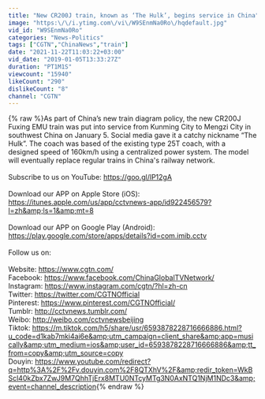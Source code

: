 ```yaml
---
title: "New CR200J train, known as ‘The Hulk’, begins service in China"
image: "https:\/\/i.ytimg.com\/vi\/W9SEnmNa0Ro\/hqdefault.jpg"
vid_id: "W9SEnmNa0Ro"
categories: "News-Politics"
tags: ["CGTN","ChinaNews","train"]
date: "2021-11-22T11:03:22+03:00"
vid_date: "2019-01-05T13:33:27Z"
duration: "PT1M1S"
viewcount: "15940"
likeCount: "290"
dislikeCount: "8"
channel: "CGTN"
---
```

{% raw %}As part of China’s new train diagram policy, the new CR200J Fuxing EMU train was put into service from Kunming City to Mengzi City in southwest China on January 5. Social media gave it a catchy nickname “The Hulk”. The coach was based of the existing type 25T coach, with a designed speed of 160km/h using a centralized power system. The model will eventually replace regular trains in China's railway network.<br /><br />Subscribe to us on YouTube: <a rel="nofollow" target="blank" href="https://goo.gl/lP12gA">https://goo.gl/lP12gA</a><br /><br />Download our APP on Apple Store (iOS): <a rel="nofollow" target="blank" href="https://itunes.apple.com/us/app/cctvnews-app/id922456579?l=zh&amp;ls=1&amp;mt=8">https://itunes.apple.com/us/app/cctvnews-app/id922456579?l=zh&amp;ls=1&amp;mt=8</a><br /><br />Download our APP on Google Play (Android): <a rel="nofollow" target="blank" href="https://play.google.com/store/apps/details?id=com.imib.cctv">https://play.google.com/store/apps/details?id=com.imib.cctv</a><br /><br />Follow us on:<br /><br />Website: <a rel="nofollow" target="blank" href="https://www.cgtn.com/">https://www.cgtn.com/</a><br />Facebook: <a rel="nofollow" target="blank" href="https://www.facebook.com/ChinaGlobalTVNetwork/">https://www.facebook.com/ChinaGlobalTVNetwork/</a><br />Instagram: <a rel="nofollow" target="blank" href="https://www.instagram.com/cgtn/?hl=zh-cn">https://www.instagram.com/cgtn/?hl=zh-cn</a><br />Twitter: <a rel="nofollow" target="blank" href="https://twitter.com/CGTNOfficial">https://twitter.com/CGTNOfficial</a><br />Pinterest: <a rel="nofollow" target="blank" href="https://www.pinterest.com/CGTNOfficial/">https://www.pinterest.com/CGTNOfficial/</a><br />Tumblr: <a rel="nofollow" target="blank" href="http://cctvnews.tumblr.com/">http://cctvnews.tumblr.com/</a><br />Weibo: <a rel="nofollow" target="blank" href="http://weibo.com/cctvnewsbeijing">http://weibo.com/cctvnewsbeijing</a><br />Tiktok: <a rel="nofollow" target="blank" href="https://m.tiktok.com/h5/share/usr/6593878228716666886.html?u_code=d1kab7mki4ai6e&amp;utm_campaign=client_share&amp;app=musically&amp;utm_medium=ios&amp;user_id=6593878228716666886&amp;tt_from=copy&amp;utm_source=copy">https://m.tiktok.com/h5/share/usr/6593878228716666886.html?u_code=d1kab7mki4ai6e&amp;utm_campaign=client_share&amp;app=musically&amp;utm_medium=ios&amp;user_id=6593878228716666886&amp;tt_from=copy&amp;utm_source=copy</a><br />Douyin: <a rel="nofollow" target="blank" href="https://www.youtube.com/redirect?q=http%3A%2F%2Fv.douyin.com%2F8QTXhV%2F&amp;redir_token=WkBScl40kZbx7ZwJ9M7QhhTjErx8MTU0NTcyMTg3N0AxNTQ1NjM1NDc3&amp;event=channel_description">https://www.youtube.com/redirect?q=http%3A%2F%2Fv.douyin.com%2F8QTXhV%2F&amp;redir_token=WkBScl40kZbx7ZwJ9M7QhhTjErx8MTU0NTcyMTg3N0AxNTQ1NjM1NDc3&amp;event=channel_description</a>{% endraw %}
